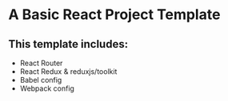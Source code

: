 # A Basic React Project Template

## This template includes:

- React Router
- React Redux & reduxjs/toolkit
- Babel config
- Webpack config

